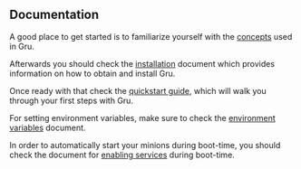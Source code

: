 ## Documentation

A good place to get started is to familiarize yourself with the
[concepts](concepts.md) used in Gru.

Afterwards you should check the [installation](installation.md)
document which provides information on how to obtain and
install Gru.

Once ready with that check the [quickstart guide](quickstart.md),
which will walk you through your first steps with Gru.

For setting environment variables, make sure to check the
[environment variables](env-vars.md) document.

In order to automatically start your minions during boot-time,
you should check the document for [enabling services](services.md)
during boot-time.
